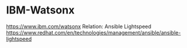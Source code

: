 # IBM-Watsonx
https://www.ibm.com/watsonx Relation: Ansible Lightspeed https://www.redhat.com/en/technologies/management/ansible/ansible-lightspeed
